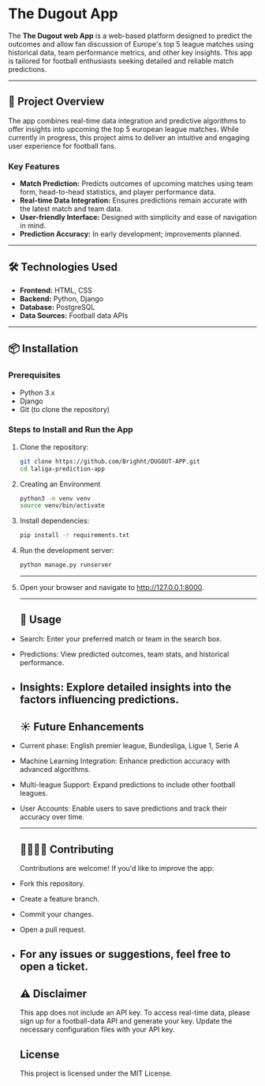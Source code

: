 
# The Dugout App

The **The Dugout web App** is a web-based platform designed to predict the outcomes and allow fan discussion of Europe's top 5 league matches using historical data, team performance metrics, and other key insights. This app is tailored for football enthusiasts seeking detailed and reliable match predictions.

---

## 🚀 Project Overview

The app combines real-time data integration and predictive algorithms to offer insights into upcoming the top 5 european league matches. While currently in progress, this project aims to deliver an intuitive and engaging user experience for football fans.

### Key Features

- **Match Prediction:** Predicts outcomes of upcoming matches using team form, head-to-head statistics, and player performance data.
- **Real-time Data Integration:** Ensures predictions remain accurate with the latest match and team data.
- **User-friendly Interface:** Designed with simplicity and ease of navigation in mind.
- **Prediction Accuracy:** In early development; improvements planned.

---

## 🛠️ Technologies Used

- **Frontend:** HTML, CSS
- **Backend:** Python, Django
- **Database:** PostgreSQL
- **Data Sources:** Football data APIs

---

## 📦 Installation

### Prerequisites
- Python 3.x
- Django
- Git (to clone the repository)

### Steps to Install and Run the App

1. Clone the repository:
   ```bash
   git clone https://github.com/Brighht/DUGOUT-APP.git
   cd laliga-prediction-app
   ```
2. Creating an Environment
   ```bash
   python3 -m venv venv
   source venv/bin/activate
   ```
3. Install dependencies:
   ```bash
   pip install -r requirements.txt
   ```
4. Run the development server:
   ```bash
   python manage.py runserver
   ```
   ---
5. Open your browser and navigate to http://127.0.0.1:8000.

   ---
   ## 📝 Usage
- Search: Enter your preferred match or team in the search box.
- Predictions: View predicted outcomes, team stats, and historical performance.
- Insights: Explore detailed insights into the factors influencing predictions.
  ---
  ## ☀️ Future Enhancements
- Current phase: English premier league, Bundesliga, Ligue 1, Serie A
- Machine Learning Integration: Enhance prediction accuracy with advanced algorithms.
- Multi-league Support: Expand predictions to include other football leagues.
- User Accounts: Enable users to save predictions and track their accuracy over time.

  ---
  ## 🫱🏾‍🫲🏽 Contributing
  Contributions are welcome! If you'd like to improve the app:

- Fork this repository.
- Create a feature branch.
- Commit your changes.
- Open a pull request.
- For any issues or suggestions, feel free to open a ticket.
  ---
  ## ⚠️ Disclaimer
  This app does not include an API key. To access real-time data, please sign up for a football-data API and generate your key. Update the necessary configuration files with   your API key.

  ## License
  This project is licensed under the MIT License.

